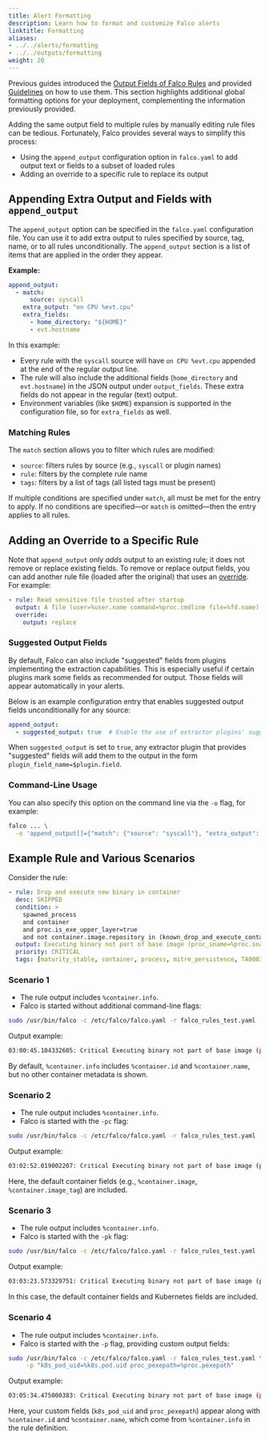 ```yaml
---
title: Alert Formatting
description: Learn how to format and customize Falco alerts
linktitle: Formatting
aliases:
- ../../alerts/formatting
- ../../outputs/formatting
weight: 20
---
```


Previous guides introduced the [Output Fields of Falco Rules](/docs/concepts/rules/basic-elements/#output) and provided [Guidelines](/docs/concepts/rules/style-guide/#output-fields) on how to use them. This section highlights additional global formatting options for your deployment, complementing the information previously provided.

Adding the same output field to multiple rules by manually editing rule files can be tedious. Fortunately, Falco provides several ways to simplify this process:

- Using the `append_output` configuration option in `falco.yaml` to add output text or fields to a subset of loaded rules
- Adding an override to a specific rule to replace its output

## Appending Extra Output and Fields with `append_output`

The `append_output` option can be specified in the `falco.yaml` configuration file. You can use it to add extra output to rules specified by source, tag, name, or to all rules unconditionally. The `append_output` section is a list of items that are applied in the order they appear.

**Example:**

```yaml
append_output:
  - match:
      source: syscall
    extra_output: "on CPU %evt.cpu"
    extra_fields:
      - home_directory: "${HOME}"
      - evt.hostname
```

In this example:

- Every rule with the `syscall` source will have `on CPU %evt.cpu` appended at the end of the regular output line.  
- The rule will also include the additional fields (`home_directory` and `evt.hostname`) in the JSON output under `output_fields`. These extra fields do not appear in the regular (text) output.  
- Environment variables (like `$HOME`) expansion is supported in the configuration file, so for `extra_fields` as well.

### Matching Rules

The `match` section allows you to filter which rules are modified:

- `source`: filters rules by source (e.g., `syscall` or plugin names)
- `rule`: filters by the complete rule name
- `tags`: filters by a list of tags (all listed tags must be present)

If multiple conditions are specified under `match`, all must be met for the entry to apply. If no conditions are specified—or `match` is omitted—then the entry applies to all rules.

## Adding an Override to a Specific Rule

Note that `append_output` only *adds* output to an existing rule; it does not remove or replace existing fields. To remove or replace output fields, you can add another rule file (loaded after the original) that uses an [override](/docs/rules/overriding/#append-and-replace-items-in-a-rule). For example:

```yaml
- rule: Read sensitive file trusted after startup
  output: A file (user=%user.name command=%proc.cmdline file=%fd.name) was read after startup
  override:
    output: replace
```

### Suggested Output Fields

By default, Falco can also include "suggested" fields from plugins implementing the extraction capabilities. This is especially useful if certain plugins mark some fields as recommended for output. Those fields will appear automatically in your alerts.

Below is an example configuration entry that enables suggested output fields unconditionally for any source:

```yaml
append_output:
  - suggested_output: true  # Enable the use of extractor plugins' suggested fields for all matching sources.
```

When `suggested_output` is set to `true`, any extractor plugin that provides "suggested" fields will add them to the output in the form `plugin_field_name=$plugin.field`.

### Command-Line Usage

You can also specify this option on the command line via the `-o` flag, for example:

```bash
falco ... \
  -o 'append_output[]={"match": {"source": "syscall"}, "extra_output": "on CPU %evt.cpu", "extra_fields": ["evt.hostname"]}'
```

## Example Rule and Various Scenarios

Consider the rule:

```yaml
- rule: Drop and execute new binary in container
  desc: SKIPPED
  condition: >
    spawned_process
    and container
    and proc.is_exe_upper_layer=true
    and not container.image.repository in (known_drop_and_execute_containers)
  output: Executing binary not part of base image (proc_sname=%proc.sname user=%user.name process=%proc.name proc_exepath=%proc.exepath parent=%proc.pname command=%proc.cmdline terminal=%proc.tty %container.info)
  priority: CRITICAL
  tags: [maturity_stable, container, process, mitre_persistence, TA0003, PCI_DSS_11.5.1]
```

### Scenario 1

- The rule output includes `%container.info`.
- Falco is started without additional command-line flags:

```bash
sudo /usr/bin/falco -c /etc/falco/falco.yaml -r falco_rules_test.yaml
```

Output example:

```bash
03:00:45.104332605: Critical Executing binary not part of base image (proc_sname=bash user=root process=sleep proc_exepath=/tmp/sleep parent=bash command=sleep 10000 terminal=34816 container_id=0fdb3cd5b5fc container_name=optimistic_newton)
```

By default, `%container.info` includes `%container.id` and `%container.name`, but no other container metadata is shown.

### Scenario 2

- The rule output includes `%container.info`.
- Falco is started with the `-pc` flag:

```bash
sudo /usr/bin/falco -c /etc/falco/falco.yaml -r falco_rules_test.yaml -pc
```

Output example:

```bash
03:02:52.019002207: Critical Executing binary not part of base image (proc_sname=bash user=root process=sleep proc_exepath=/tmp/sleep parent=bash command=sleep 10000 terminal=34816 container_id=0fdb3cd5b5fc container_image=ubuntu container_image_tag=latest container_name=optimistic_newton)
```

Here, the default container fields (e.g., `%container.image`, `%container.image_tag`) are included.

### Scenario 3

- The rule output includes `%container.info`.
- Falco is started with the `-pk` flag:

```bash
sudo /usr/bin/falco -c /etc/falco/falco.yaml -r falco_rules_test.yaml -pk
```

Output example:

```bash
03:03:23.573329751: Critical Executing binary not part of base image (proc_sname=bash user=root process=sleep proc_exepath=/tmp/sleep parent=bash command=sleep 10000 terminal=34816 container_id=0fdb3cd5b5fc container_image=ubuntu container_image_tag=latest container_name=optimistic_newton k8s_ns=my_ns k8s_pod_name=my_pod_name)
```

In this case, the default container fields and Kubernetes fields are included.

### Scenario 4

- The rule output includes `%container.info`.
- Falco is started with the `-p` flag, providing custom output fields:

```bash
sudo /usr/bin/falco -c /etc/falco/falco.yaml -r falco_rules_test.yaml \
     -p "k8s_pod_uid=%k8s.pod.uid proc_pexepath=%proc.pexepath"
```

Output example:

```bash
03:05:34.475000383: Critical Executing binary not part of base image (proc_sname=bash user=root process=sleep proc_exepath=/tmp/sleep parent=bash command=sleep 10000 terminal=34816 container_id=0fdb3cd5b5fc container_name=optimistic_newton) k8s_pod_uid=my_pod_uid proc_pexepath=/usr/bin/bash
```

Here, your custom fields (`k8s_pod_uid` and `proc_pexepath`) appear along with `%container.id` and `%container.name`, which come from `%container.info` in the rule definition.